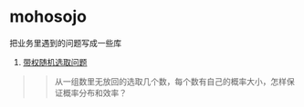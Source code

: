 # mohosojo
把业务里遇到的问题写成一些库
1. [带权随机选取问题](http://www.gocalf.com/blog/weighted-random-selection-2.html)
>> 从一组数里无放回的选取几个数，每个数有自己的概率大小，怎样保证概率分布和效率？
